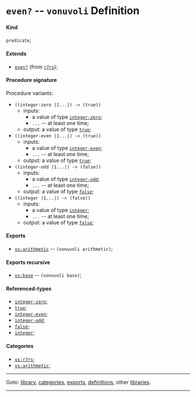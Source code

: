 

<a id='definition__vonuvoli__even_3f'></a>

# `even?` -- `vonuvoli` Definition


<a id='definition__vonuvoli__even_3f__kind'></a>

#### Kind

`predicate`;


<a id='definition__vonuvoli__even_3f__extends'></a>

#### Extends

 * [`even?`](../../r7rs/definitions/even_3f.md#definition__r7rs__even_3f) (from [`r7rs`](../../r7rs/_index.md#library__r7rs));


<a id='definition__vonuvoli__even_3f__procedure-signature'></a>

#### Procedure signature

Procedure variants:
 * `((integer-zero |1...|) -> (true))`
   * inputs:
     * a value of type [`integer-zero`](../../r7rs/types/integer-zero.md#type__r7rs__integer-zero);
     * `...` -- at least one time;
   * output: a value of type [`true`](../../r7rs/types/true.md#type__r7rs__true);
 * `((integer-even |1...|) -> (true))`
   * inputs:
     * a value of type [`integer-even`](../../r7rs/types/integer-even.md#type__r7rs__integer-even);
     * `...` -- at least one time;
   * output: a value of type [`true`](../../r7rs/types/true.md#type__r7rs__true);
 * `((integer-odd |1...|) -> (false))`
   * inputs:
     * a value of type [`integer-odd`](../../r7rs/types/integer-odd.md#type__r7rs__integer-odd);
     * `...` -- at least one time;
   * output: a value of type [`false`](../../r7rs/types/false.md#type__r7rs__false);
 * `((integer |1...|) -> (false))`
   * inputs:
     * a value of type [`integer`](../../r7rs/types/integer.md#type__r7rs__integer);
     * `...` -- at least one time;
   * output: a value of type [`false`](../../r7rs/types/false.md#type__r7rs__false);


<a id='definition__vonuvoli__even_3f__exports'></a>

#### Exports

 * [`vs:arithmetic`](../../vonuvoli/exports/vs_3a_arithmetic.md#export__vonuvoli__vs_3a_arithmetic) -- `(vonuvoli arithmetic)`;


<a id='definition__vonuvoli__even_3f__exports-recursive'></a>

#### Exports recursive

 * [`vs:base`](../../vonuvoli/exports/vs_3a_base.md#export__vonuvoli__vs_3a_base) -- `(vonuvoli base)`;


<a id='definition__vonuvoli__even_3f__referenced-types'></a>

#### Referenced-types

 * [`integer-zero`](../../r7rs/types/integer-zero.md#type__r7rs__integer-zero);
 * [`true`](../../r7rs/types/true.md#type__r7rs__true);
 * [`integer-even`](../../r7rs/types/integer-even.md#type__r7rs__integer-even);
 * [`integer-odd`](../../r7rs/types/integer-odd.md#type__r7rs__integer-odd);
 * [`false`](../../r7rs/types/false.md#type__r7rs__false);
 * [`integer`](../../r7rs/types/integer.md#type__r7rs__integer);


<a id='definition__vonuvoli__even_3f__categories'></a>

#### Categories

 * [`vs:r7rs`](../../vonuvoli/categories/vs_3a_r7rs.md#category__vonuvoli__vs_3a_r7rs);
 * [`vs:arithmetic`](../../vonuvoli/categories/vs_3a_arithmetic.md#category__vonuvoli__vs_3a_arithmetic);

----

Goto: [library](../../vonuvoli/_index.md#library__vonuvoli), [categories](../../vonuvoli/categories/_index.md#toc__vonuvoli__categories), [exports](../../vonuvoli/exports/_index.md#toc__vonuvoli__exports), [definitions](../../vonuvoli/definitions/_index.md#toc__vonuvoli__definitions), other [libraries](../../_libraries.md#toc__libraries).

----

